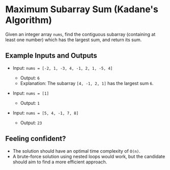 # Maximum Subarray Sum (Kadane's Algorithm)

Given an integer array `nums`, find the contiguous subarray (containing at least one number) which has the largest sum, and return its sum.

## Example Inputs and Outputs

- Input: `nums = [-2, 1, -3, 4, -1, 2, 1, -5, 4]`
  - Output: `6`
  - Explanation: The subarray `[4, -1, 2, 1]` has the largest sum `6`.

- Input: `nums = [1]`
  - Output: `1`

- Input: `nums = [5, 4, -1, 7, 8]`
  - Output: `23`

## Feeling confident?

- The solution should have an optimal time complexity of `O(n)`.
- A brute-force solution using nested loops would work, but the candidate should aim to find a more efficient approach.